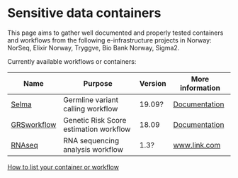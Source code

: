 # Sensitive data containers

This page aims to gather well documented and properly tested containers and workflows from the following e-infrastructure projects in Norway: NorSeq, Elixir Norway, Tryggve, Bio Bank Norway, Sigma2.

Currently available workflows or containers:  

|	Name	| Purpose	|	Version	|	More information	|
|------|--------------------------|-------------------|-------------------|
|	[Selma](https://github.com/elixir-no-nels/Selma)	|	Germline variant calling workflow	|	19.09?	| [Documentation](pages/Selma/Selma.md) |
|	[GRSworkflow](https://github.com/neicnordic/GRSworkflow/tree/optimized)	|	Genetic Risk Score estimation workflow	|	18.09	| [Documentation](pages/GRSWorkflow.md) |
|	[RNAseq](www.link.com)	| RNA sequencing analysis workflow	|	1.3? | www.link.com |


[How to list your container or workflow](pages/submission-guidelines.md)
